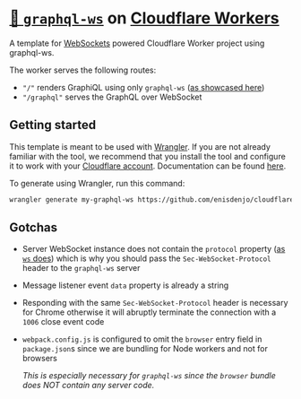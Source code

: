 # [🚡 `graphql-ws`](https://github.com/enisdenjo/graphql-ws) on [Cloudflare Workers](https://workers.cloudflare.com/)

A template for [WebSockets](https://developers.cloudflare.com/workers/runtime-apis/websockets) powered Cloudflare Worker project using graphql-ws.

The worker serves the following routes:

- `"/"` renders GraphiQL using only `graphql-ws` ([as showcased here](https://gist.github.com/enisdenjo/a68312878fdc4df299cb0433c60c1dea))
- `"/graphql"` serves the GraphQL over WebSocket

## Getting started

This template is meant to be used with [Wrangler](https://github.com/cloudflare/wrangler). If you are not already familiar with the tool, we recommend that you install the tool and configure it to work with your [Cloudflare account](https://dash.cloudflare.com). Documentation can be found [here](https://developers.cloudflare.com/workers/tooling/wrangler/).

To generate using Wrangler, run this command:

```bash
wrangler generate my-graphql-ws https://github.com/enisdenjo/cloudflare-worker-graphql-ws-template
```

## Gotchas

- Server WebSocket instance does not contain the `protocol` property ([as `ws` does](https://github.com/websockets/ws/blob/145480a5b520ee951d848009d51069bfd7ed928c/lib/websocket.js#L115-L120)) which is why you should pass the `Sec-WebSocket-Protocol` header to the `graphql-ws` server
- Message listener event `data` property is already a string
- Responding with the same `Sec-WebSocket-Protocol` header is necessary for Chrome otherwise it will abruptly terminate the connection with a `1006` close event code
- `webpack.config.js` is configured to omit the `browser` entry field in `package.json`s since we are bundling for Node workers and not for browsers

  _This is especially necessary for `graphql-ws` since the `browser` bundle does NOT contain any server code._
